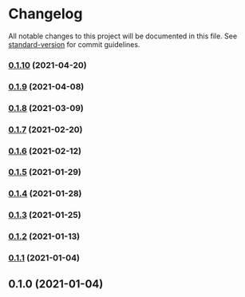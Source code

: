 # Changelog

All notable changes to this project will be documented in this file. See [standard-version](https://github.com/conventional-changelog/standard-version) for commit guidelines.

### [0.1.10](https://github.com/xtokenmarket/abis/compare/v0.1.9...v0.1.10) (2021-04-20)

### [0.1.9](https://github.com/xtokenmarket/abis/compare/v0.1.8...v0.1.9) (2021-04-08)

### [0.1.8](https://github.com/xtokenmarket/abis/compare/v0.1.7...v0.1.8) (2021-03-09)

### [0.1.7](https://github.com/xtokenmarket/abis/compare/v0.1.6...v0.1.7) (2021-02-20)

### [0.1.6](https://github.com/xtokenmarket/abis/compare/v0.1.5...v0.1.6) (2021-02-12)

### [0.1.5](https://github.com/xtokenmarket/abis/compare/v0.1.4...v0.1.5) (2021-01-29)

### [0.1.4](https://github.com/xtokenmarket/abis/compare/v0.1.3...v0.1.4) (2021-01-28)

### [0.1.3](https://github.com/xtokenmarket/abis/compare/v0.1.2...v0.1.3) (2021-01-25)

### [0.1.2](https://github.com/xtokenmarket/abis/compare/v0.1.1...v0.1.2) (2021-01-13)

### [0.1.1](https://github.com/xtokenmarket/abis/compare/v0.1.0...v0.1.1) (2021-01-04)

## 0.1.0 (2021-01-04)
